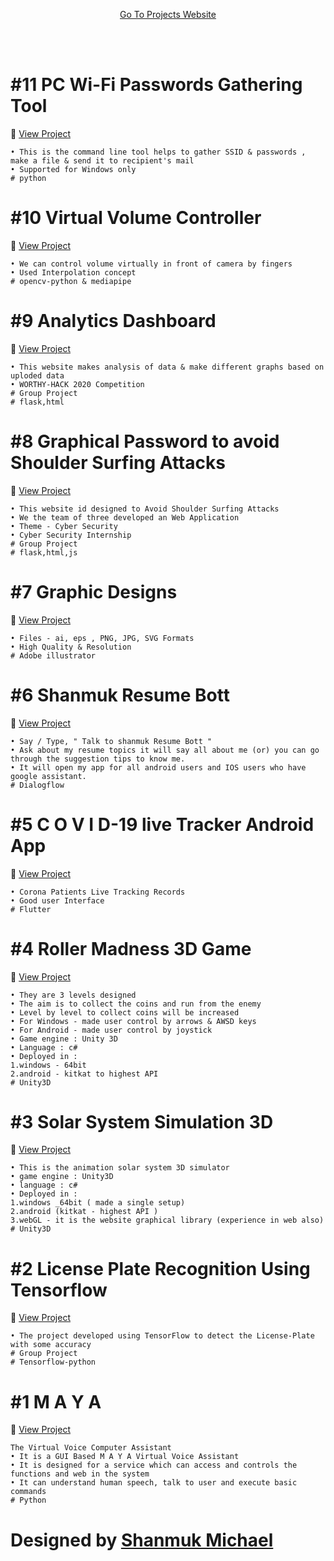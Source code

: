 <p align="center">
  <a href="https://shanmukmichael.github.io/My-Projects">Go To Projects Website</a><br>
  </p><br><br>

# #11 PC Wi-Fi Passwords Gathering Tool
:link: <a href="https://github.com/shanmukmichael/PC-Wi-Fi-Passwords-Gathering-Tool">View Project</a>
```
• This is the command line tool helps to gather SSID & passwords , make a file & send it to recipient's mail
• Supported for Windows only
# python
```
# #10 Virtual Volume Controller
:link: <a href="https://github.com/shanmukmichael/Virtual-Volume-Controller">View Project</a>
```
• We can control volume virtually in front of camera by fingers
• Used Interpolation concept
# opencv-python & mediapipe
```
# #9 Analytics Dashboard
:link: <a href="https://github.com/shanmukmichael/Analytics-Dashboard">View Project</a>
```
• This website makes analysis of data & make different graphs based on uploded data
• WORTHY-HACK 2020 Competition
# Group Project
# flask,html
```

# #8 Graphical Password to avoid Shoulder Surfing Attacks
:link: <a href="https://github.com/shanmukmichael/Graphical-Password-to-Avoid-Shoulder-Surfing">View Project</a>
```
• This website id designed to Avoid Shoulder Surfing Attacks
• We the team of three developed an Web Application
• Theme - Cyber Security
• Cyber Security Internship
# Group Project
# flask,html,js
```
# #7 Graphic Designs
:link: <a href="https://github.com/shanmukmichael/Graphic-Designs">View Project</a>
```
• Files - ai, eps , PNG, JPG, SVG Formats
• High Quality & Resolution
# Adobe illustrator
```
# #6 Shanmuk Resume Bott
:link: <a href="https://github.com/shanmukmichael/Shanmuk-Resume-Bott">View Project</a>
```
• Say / Type, " Talk to shanmuk Resume Bott "
• Ask about my resume topics it will say all about me (or) you can go through the suggestion tips to know me.
• It will open my app for all android users and IOS users who have google assistant.
# Dialogflow
```
# #5 C O V I D-19 live Tracker Android App
:link: <a href="https://github.com/shanmukmichael/COVID-19-Live-Tracker">View Project</a>
```
• Corona Patients Live Tracking Records
• Good user Interface
# Flutter 
```

# #4 Roller Madness 3D Game
:link: <a href="https://github.com/shanmukmichael/Roller-Madness-3D-Game">View Project</a>
```
• They are 3 levels designed
• The aim is to collect the coins and run from the enemy
• Level by level to collect coins will be increased
• For Windows - made user control by arrows & AWSD keys
• For Android - made user control by joystick
• Game engine : Unity 3D
• Language : c#
• Deployed in :
1.windows - 64bit
2.android - kitkat to highest API
# Unity3D
```

# #3 Solar System Simulation 3D
:link: <a href="https://github.com/shanmukmichael/Solar-System-Simulation-3D">View Project</a>
```
• This is the animation solar system 3D simulator
• game engine : Unity3D
• language : c#
• Deployed in :
1.windows _64bit ( made a single setup)
2.android (kitkat - highest API )
3.webGL - it is the website graphical library (experience in web also)
# Unity3D
```
# #2 License Plate Recognition Using Tensorflow
:link: <a href="https://github.com/shanmukmichael/License-Plate-Recognition-Using-Tensorflow">View Project</a>
```
• The project developed using TensorFlow to detect the License-Plate with some accuracy
# Group Project
# Tensorflow-python
```
# #1 M A Y A 
:link: <a href="https://github.com/shanmukmichael/MAYA-Virtual-Voice-Assistant">View Project</a>
```
The Virtual Voice Computer Assistant
• It is a GUI Based M A Y A Virtual Voice Assistant
• It is designed for a service which can access and controls the functions and web in the system
• It can understand human speech, talk to user and execute basic commands
# Python 
 ```

# Designed by **[Shanmuk Michael](https://www.google.com/search?q=Shanmuk+Michael&rlz=1C1GCEA_enIN857IN857&oq=Shanmuk+Michael&aqs=chrome..69i57j69i60l3.9741j0j8&sourceid=chrome&ie=UTF-8)** 








